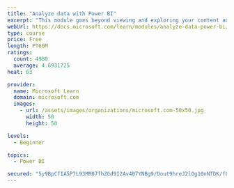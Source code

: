 ```yaml
---
title: "Analyze data with Power BI"
excerpt: "This module goes beyond viewing and exploring your content and explains how to interact with it by working with reports and dashboards to uncover and share new business insights."
webUrl: https://docs.microsoft.com/learn/modules/analyze-data-power-bi/
type: course
price: Free
length: PT60M
ratings:
  count: 4980
  average: 4.6931725
heat: 63

provider:
  name: Microsoft Learn
  domain: microsoft.com
  images:
    - url: /assets/images/organizations/microsoft.com-50x50.jpg
      width: 50
      height: 50

levels:
  - Beginner

topics:
  - Power BI

secured: "5y9BpCfIA5P7L93MR07fhZGd9I2Av407YNBg9/Dout9hreJ2lOg10nNTDK/fLycIK+2ALNkhBjytnqwIuHADzKRp8X8qadibArDP5fzlOUIHe7AazQO9Qe+e+z+sPF8JTYCcYlcw86qU30vZwqz9XMwEQugZFIrfl3RVbwZiKqeY4CFe7xBYk+ZErbL/0eOuhDXuvnPkrvCDxjm62mAsXGDrTl9O4uYtXZplnGK/FMtLtULRGFS/D9joAIQ+JonagETkrQT0kO8/qMtQ97uwKuiRDGaTGMQVdMkv7/IiperzvXaiHTdvWk84aNH7Rjwj3vWYx4UyJ6Na+3Rq8kZtG67PkmUCoFu+8aTlmxHVymMm7dWGpFmXfJnfobj1sKUSvJnM+alDjNWWSgGIpAY9u6jJbrTmgcSkCFsCqSL9XvM=;a/EPLmlad/Fivhs411paEA=="
---
```


